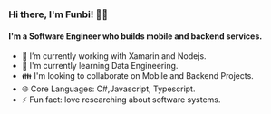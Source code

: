### Hi there, I'm Funbi! 👋😄
#### I'm a Software Engineer who builds mobile and backend services.
- 🔭 I’m currently working with Xamarin and Nodejs.
- 🌱 I'm currently learning Data Engineering.
- 👪 I'm looking to collaborate on Mobile and Backend Projects.
- 🌐 Core Languages: C#,Javascript, Typescript.
- ⚡ Fun fact: love researching about software systems.

